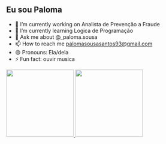 ## Eu sou Paloma 

- 🔭 I’m currently working on Analista de Prevenção a Fraude 
- 🌱 I’m currently learning Logica de Programação 
- 💬 Ask me about @_paloma.sousa
- 📫 How to reach me palomasousasantos93@gmail.com
- 😄 Pronouns: Ela/dela
- ⚡ Fun fact: ouvir musica

<div>
  <a href="https://github.com/paloma0793">
  <img height="180em" src="https://github-readme-stats.vercel.app/api/?username=paloma0793&show_icons=true&theme=dracula&include_all_commits=true&count_private=true"/>
  <img height="180em" src="https://github-readme-stats.vercel.app/api/top-langs/?username=paloma0793&layout=compact&langs_count=16&theme=dracula"/>
</div>
